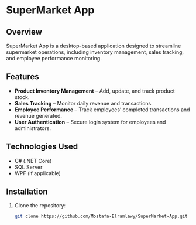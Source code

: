 # SuperMarket App

## Overview
SuperMarket App is a desktop-based application designed to streamline supermarket operations, including inventory management, sales tracking, and employee performance monitoring.

## Features
- **Product Inventory Management** – Add, update, and track product stock.
- **Sales Tracking** – Monitor daily revenue and transactions.
- **Employee Performance** – Track employees’ completed transactions and revenue generated.
- **User Authentication** – Secure login system for employees and administrators.

## Technologies Used
- C# (.NET Core)
- SQL Server
- WPF (if applicable)

## Installation
1. Clone the repository:
   ```sh
   git clone https://github.com/Mostafa-Elramlawy/SuperMarket-App.git
